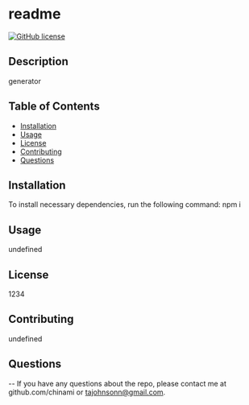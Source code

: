 
# readme
[![GitHub license](https://img.shields.io/github/license/Naereen/StrapDown.js.svg)](https://github.com/Naereen/StrapDown.js/blob/master/LICENSE)
## Description
generator
## Table of Contents
* [Installation](#Installation)
* [Usage](#Usage)
* [License](#License)
* [Contributing](#Contributing)
* [Questions](#Questions)
## Installation
To install necessary dependencies, run the following command:
npm i
## Usage
undefined
## License
1234
## Contributing
undefined
## Questions


--
If you have any questions about the repo, please contact me at github.com/chinami or tajohnsonn@gmail.com.